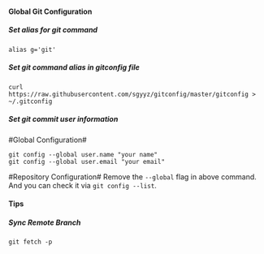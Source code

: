 #### Global Git Configuration
##### Set alias for git command
```
alias g='git'
```

##### Set git command alias in gitconfig file
```
curl https://raw.githubusercontent.com/sgyyz/gitconfig/master/gitconfig > ~/.gitconfig
```

##### Set git commit user information
#Global Configuration#
```
git config --global user.name "your name"
git config --global user.email "your email"
```
#Repository Configuration#
Remove the `--global` flag in above command. And you can check it via `git config --list`.

#### Tips
##### Sync Remote Branch
```
git fetch -p
```
